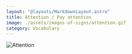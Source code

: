 ```yaml
---
layout: "@layouts/MarkdownLayout.astro"
title: Attention / Pay attention
image: ./assets/images-of-signs/attention.gif
category: Vocabulary
---
```


![Attention](@signs/attention.gif)
